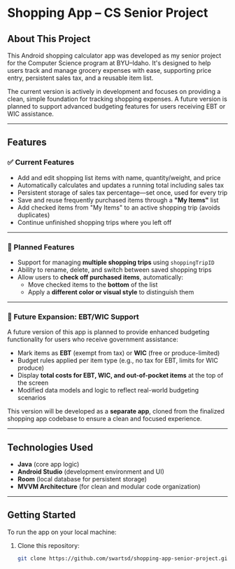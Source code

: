 # Shopping App – CS Senior Project

## About This Project

This Android shopping calculator app was developed as my senior project for the Computer Science program at BYU–Idaho. It's designed to help users track and manage grocery expenses with ease, supporting price entry, persistent sales tax, and a reusable item list.

The current version is actively in development and focuses on providing a clean, simple foundation for tracking shopping expenses. A future version is planned to support advanced budgeting features for users receiving EBT or WIC assistance.

---

## Features

### ✅ Current Features
- Add and edit shopping list items with name, quantity/weight, and price
- Automatically calculates and updates a running total including sales tax
- Persistent storage of sales tax percentage—set once, used for every trip
- Save and reuse frequently purchased items through a **"My Items"** list
- Add checked items from "My Items" to an active shopping trip (avoids duplicates)
- Continue unfinished shopping trips where you left off

---

### 🚧 Planned Features
- Support for managing **multiple shopping trips** using `shoppingTripID`
- Ability to rename, delete, and switch between saved shopping trips
- Allow users to **check off purchased items**, automatically:
  - Move checked items to the **bottom** of the list
  - Apply a **different color or visual style** to distinguish them

---

### 🌟 Future Expansion: EBT/WIC Support

A future version of this app is planned to provide enhanced budgeting functionality for users who receive government assistance:

- Mark items as **EBT** (exempt from tax) or **WIC** (free or produce-limited)
- Budget rules applied per item type (e.g., no tax for EBT, limits for WIC produce)
- Display **total costs for EBT, WIC, and out-of-pocket items** at the top of the screen
- Modified data models and logic to reflect real-world budgeting scenarios

This version will be developed as a **separate app**, cloned from the finalized shopping app codebase to ensure a clean and focused experience.

---

## Technologies Used
- **Java** (core app logic)
- **Android Studio** (development environment and UI)
- **Room** (local database for persistent storage)
- **MVVM Architecture** (for clean and modular code organization)

---

## Getting Started

To run the app on your local machine:

1. Clone this repository:
   ```bash
   git clone https://github.com/swartsd/shopping-app-senior-project.git
